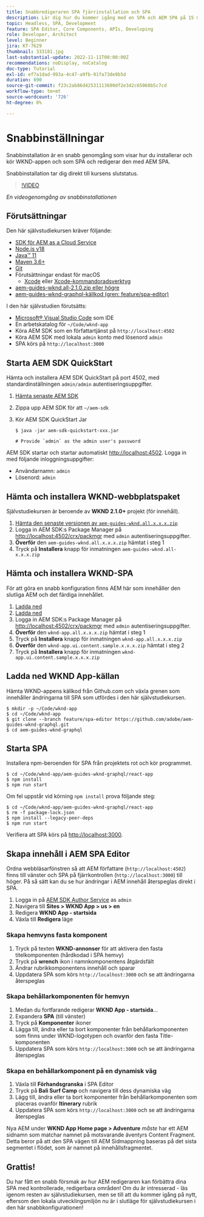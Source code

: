 ```yaml
---
title: Snabbredigeraren SPA fjärrinstallation och SPA
description: Lär dig hur du kommer igång med en SPA och AEM SPA på 15 minuter!
topic: Headless, SPA, Development
feature: SPA Editor, Core Components, APIs, Developing
role: Developer, Architect
level: Beginner
jira: KT-7629
thumbnail: 333181.jpg
last-substantial-update: 2022-11-11T00:00:00Z
recommendations: noDisplay, noCatalog
doc-type: Tutorial
exl-id: ef7a1dad-993a-4c47-a9fb-91fa73de9b5d
duration: 690
source-git-commit: f23c2ab86d42531113690df2e342c65060b5c7cd
workflow-type: tm+mt
source-wordcount: '726'
ht-degree: 0%

---
```


# Snabbinställningar

Snabbinstallation är en snabb genomgång som visar hur du installerar och kör WKND-appen och som SPA och redigerar den med AEM SPA.

Snabbinstallation tar dig direkt till kursens slutstatus.

>[!VIDEO](https://video.tv.adobe.com/v/333181?quality=12&learn=on)

_En videogenomgång av snabbinstallationen_

## Förutsättningar

Den här självstudiekursen kräver följande:

+ [SDK för AEM as a Cloud Service](https://experienceleague.adobe.com/docs/experience-manager-learn/cloud-service/local-development-environment-set-up/aem-runtime.html?lang=en)
+ [Node.js v18](https://nodejs.org/en/)
+ [Java™ 11](https://downloads.experiencecloud.adobe.com/content/software-distribution/en/general.html)
+ [Maven 3.6+](https://maven.apache.org/)
+ [Git](https://git-scm.com/downloads)
+ Förutsättningar endast för macOS
   + [Xcode](https://developer.apple.com/xcode/) eller [Xcode-kommandoradsverktyg](https://developer.apple.com/xcode/resources/)
+ [aem-guides-wknd.all-2.1.0.zip eller högre](https://github.com/adobe/aem-guides-wknd/releases)
+ [aem-guides-wknd-graphql-källkod (gren: feature/spa-editor)](https://github.com/adobe/aem-guides-wknd-graphql/tree/feature/spa-editor)


I den här självstudien förutsätts:

+ [Microsoft® Visual Studio Code](https://visualstudio.microsoft.com/) som IDE
+ En arbetskatalog för `~/Code/wknd-app`
+ Köra AEM SDK som en författartjänst på `http://localhost:4502`
+ Köra AEM SDK med lokala `admin` konto med lösenord `admin`
+ SPA körs på `http://localhost:3000`

## Starta AEM SDK QuickStart

Hämta och installera AEM SDK QuickStart på port 4502, med standardinställningen `admin/admin` autentiseringsuppgifter.

1. [Hämta senaste AEM SDK](https://experience.adobe.com/#/downloads/content/software-distribution/en/aemcloud.html?fulltext=AEM*+SDK*&amp;orderby=%40jcr%3Acontent%2Fjcr%3AlastModified&amp;orderby.sort=desc&amp;layout=list&amp;p.offset=0&amp;p.limit=1)
1. Zippa upp AEM SDK för att `~/aem-sdk`
1. Kör AEM SDK QuickStart Jar

   ```
   $ java -jar aem-sdk-quickstart-xxx.jar
   
   # Provide `admin` as the admin user's password
   ```

AEM SDK startar och startar automatiskt [http://localhost:4502](http://localhost:4502). Logga in med följande inloggningsuppgifter:

+ Användarnamn: `admin`
+ Lösenord: `admin`

## Hämta och installera WKND-webbplatspaket

Självstudiekursen är beroende av __WKND 2.1.0+__ projekt (för innehåll).

1. [Hämta den senaste versionen av `aem-guides-wknd.all.x.x.x.zip`](https://github.com/adobe/aem-guides-wknd/releases)
1. Logga in AEM SDK:s Package Manager på [http://localhost:4502/crx/packmgr](http://localhost:4502/crx/packmgr) med `admin` autentiseringsuppgifter.
1. __Överför__ den `aem-guides-wknd.all.x.x.x.zip` hämtat i steg 1
1. Tryck på __Installera__ knapp för inmatningen `aem-guides-wknd.all-x.x.x.zip`

## Hämta och installera WKND-SPA

För att göra en snabb konfiguration finns AEM här som innehåller den slutliga AEM och det färdiga innehållet.

1. [Ladda ned ](./assets/quick-setup/wknd-app.all-1.0.0-SNAPSHOT.zip)
1. [Ladda ned ](./assets/quick-setup/wknd-app.ui.content.sample-1.0.1.zip)
1. Logga in AEM SDK:s Package Manager på [http://localhost:4502/crx/packmgr](http://localhost:4502/crx/packmgr) med `admin` autentiseringsuppgifter.
1. __Överför__ den `wknd-app.all.x.x.x.zip` hämtat i steg 1
1. Tryck på __Installera__ knapp för inmatningen `wknd-app.all.x.x.x.zip`
1. __Överför__ den `wknd-app.ui.content.sample.x.x.x.zip` hämtat i steg 2
1. Tryck på __Installera__ knapp för inmatningen `wknd-app.ui.content.sample.x.x.x.zip`

## Ladda ned WKND App-källan

Hämta WKND-appens källkod från Github.com och växla grenen som innehåller ändringarna till SPA som utfördes i den här självstudiekursen.

```
$ mkdir -p ~/Code/wknd-app
$ cd ~/Code/wknd-app
$ git clone --branch feature/spa-editor https://github.com/adobe/aem-guides-wknd-graphql.git
$ cd aem-guides-wknd-graphql
```

## Starta SPA

Installera npm-beroenden för SPA från projektets rot och kör programmet.

```
$ cd ~/Code/wknd-app/aem-guides-wknd-graphql/react-app
$ npm install
$ npm run start
```

Om fel uppstår vid körning `npm install` prova följande steg:

```
$ cd ~/Code/wknd-app/aem-guides-wknd-graphql/react-app
$ rm -f package-lock.json
$ npm install --legacy-peer-deps
$ npm run start
```

Verifiera att SPA körs på [http://localhost:3000](http://localhost:3000).

## Skapa innehåll i AEM SPA Editor

Ordna webbläsarfönstren så att AEM författare (`http://localhost:4502`) finns till vänster och SPA på fjärrkontrollen (`http://localhost:3000`) till höger. På så sätt kan du se hur ändringar i AEM innehåll återspeglas direkt i SPA.

1. Logga in på [AEM SDK Author Service](http://localhost:4502) as `admin`
1. Navigera till __Sites > WKND App > us > en__
1. Redigera __WKND App - startsida__
1. Växla till __Redigera__ läge

### Skapa hemvyns fasta komponent

1. Tryck på texten __WKND-annonser__ för att aktivera den fasta titelkomponenten (hårdkodad i SPA hemvy)
1. Tryck på __wrench__ ikon i namnkomponentens åtgärdsfält
1. Ändrar rubrikkomponentens innehåll och sparar
1. Uppdatera SPA som körs `http://localhost:3000` och se att ändringarna återspeglas

### Skapa behållarkomponenten för hemvyn

1. Medan du fortfarande redigerar __WKND App - startsida__...
1. Expandera __SPA__ (till vänster)
1. Tryck på __Komponenter__ ikoner
1. Lägga till, ändra eller ta bort komponenter från behållarkomponenten som finns under WKND-logotypen och ovanför den fasta Title-komponenten
1. Uppdatera SPA som körs `http://localhost:3000` och se att ändringarna återspeglas

### Skapa en behållarkomponent på en dynamisk väg

1. Växla till __Förhandsgranska__ i SPA Editor
1. Tryck på __Bali Surf Camp__ och navigera till dess dynamiska väg
1. Lägg till, ändra eller ta bort komponenter från behållarkomponenten som placeras ovanför __Itinerary__ rubrik
1. Uppdatera SPA som körs `http://localhost:3000` och se att ändringarna återspeglas

Nya AEM under __WKND App Home page > Adventure__ _måste_ har ett AEM sidnamn som matchar namnet på motsvarande äventyrs Content Fragment. Detta beror på att den SPA vägen till AEM Sidmappning baseras på det sista segmentet i flödet, som är namnet på innehållsfragmentet.

## Grattis!

Du har fått en snabb försmak av hur AEM redigeraren kan förbättra dina SPA med kontrollerade, redigerbara områden! Om du är intresserad - läs igenom resten av självstudiekursen, men se till att du kommer igång på nytt, eftersom den lokala utvecklingsmiljön nu är i slutläge för självstudiekursen i den här snabbkonfigurationen!
